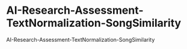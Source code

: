 # AI-Research-Assessment-TextNormalization-SongSimilarity
AI-Research-Assessment-TextNormalization-SongSimilarity
